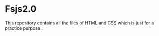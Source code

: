 # Fsjs2.0
This repository contains all the files of HTML and CSS which is just for a practice purpose .
